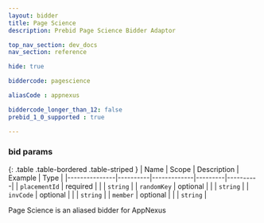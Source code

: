 ```yaml
---
layout: bidder
title: Page Science
description: Prebid Page Science Bidder Adaptor

top_nav_section: dev_docs
nav_section: reference

hide: true

biddercode: pagescience

aliasCode : appnexus

biddercode_longer_than_12: false
prebid_1_0_supported : true

---
```


### bid params

{: .table .table-bordered .table-striped }
| Name          | Scope    | Description | Example | Type     |
|---------------|----------|-------------|---------|----------|
| `placementId` | required |             |         | `string` |
| `randomKey`   | optional |             |         | `string` |
| `invCode`     | optional |             |         | `string` |
| `member`      | optional |             |         | `string` |

Page Science is an aliased bidder for AppNexus
